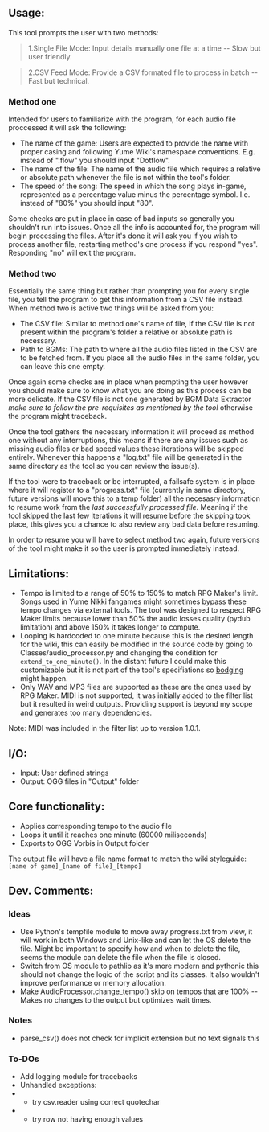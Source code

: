 ## Usage:
This tool prompts the user with two methods:
> 1.Single File Mode: Input details manually one file at a time -- Slow but user friendly.

> 2.CSV Feed Mode: Provide a CSV formated file to process in batch -- Fast but technical.

### Method one
Intended for users to familiarize with the program, for each audio file proccessed it will ask the following:
- The name of the game: Users are expected to provide the name with proper casing and following Yume Wiki's namespace conventions. E.g. instead of ".flow" you should input "Dotflow".
- The name of the file: The name of the audio file which requires a relative or absolute path whenever the file is not within the tool's folder.
- The speed of the song: The speed in which the song plays in-game, represented as a percentage value minus the percentage symbol. I.e. instead of "80%" you should input "80".

Some checks are put in place in case of bad inputs so generally you shouldn't run into issues. Once all the info is accounted for, the program will begin processing the files. After it's done it will ask you if you wish to process another file, restarting method's one process if you respond "yes". Responding "no" will exit the program.

### Method two
Essentially the same thing but rather than prompting you for every single file, you tell the program to get this information from a CSV file instead. When method two is active two things will be asked from you:
- The CSV file: Similar to method one's name of file, if the CSV file is not present within the program's folder a relative or absolute path is necessary.
- Path to BGMs: The path to where all the audio files listed in the CSV are to be fetched from. If you place all the audio files in the same folder, you can leave this one empty.

Once again some checks are in place when prompting the user however you should make sure to know what you are doing as this process can be more delicate. If the CSV file is not one generated by BGM Data Extractor _make sure to follow the pre-requisites as mentioned by the tool_ otherwise the program might traceback.

Once the tool gathers the necessary information it will proceed as method one without any interruptions, this means if there are any issues such as missing audio files or bad speed values these iterations will be skipped entirely. Whenever this happens a "log.txt" file will be generated in the same directory as the tool so you can review the issue(s).

If the tool were to traceback or be interrupted, a failsafe system is in place where it will register to a "progress.txt" file (currently in same directory, future versions will move this to a temp folder) all the necesasry information to resume work from the _last successfully processed file_. Meaning if the tool skipped the last few iterations it will resume before the skipping took place, this gives you a chance to also review any bad data before resuming.

In order to resume you will have to select method two again, future versions of the tool might make it so the user is prompted immediately instead.

## Limitations:
- Tempo is limited to a range of 50% to 150% to match RPG Maker's limit. Songs used in Yume Nikki fangames might sometimes bypass these tempo changes via external tools. The tool was designed to respect RPG Maker limits because lower than 50% the audio losses quality (pydub limitation) and above 150% it takes longer to compute.
- Looping is hardcoded to one minute because this is the desired length for the wiki, this can easily be modified in the source code by going to Classes/audio_processor.py and changing the condition for `extend_to_one_minute()`. In the distant future I could make this customizable but it is not part of the tool's specifiations so [bodging](https://www.youtube.com/watch?v=lIFE7h3m40U) might happen.
- Only WAV and MP3 files are supported as these are the ones used by RPG Maker. MIDI is not supported, it was initially added to the filter list but it resulted in weird outputs. Providing support is beyond my scope and generates too many dependencies.
 
Note: MIDI was included in the filter list up to version 1.0.1.

## I/O:
- Input: User defined strings
- Output: OGG files in "Output" folder

## Core functionality:
- Applies corresponding tempo to the audio file
- Loops it until it reaches one minute (60000 miliseconds)
- Exports to OGG Vorbis in Output folder

The output file will have a file name format to match the wiki styleguide:
`[name of game]_[name of file]_[tempo]`

## Dev. Comments:

### Ideas
- Use Python's tempfile module to move away progress.txt from view, it will work in both Windows and Unix-like and can let the OS delete the file. Might be important to specify how and when to delete the file, seems the module can delete the file when the file is closed.
- Switch from OS module to pathlib as it's more modern and pythonic this should not change the logic of the script and its classes. It also wouldn't improve performance or memory allocation.
- Make AudioProcessor.change_tempo() skip on tempos that are 100% -- Makes no changes to the output but optimizes wait times.

### Notes
- parse_csv() does not check for implicit extension but no text signals this

### To-DOs
- Add logging module for tracebacks
- Unhandled exceptions:
- - try csv.reader using correct quotechar
- - try row not having enough values
